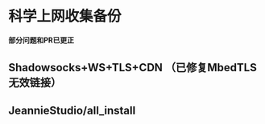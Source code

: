 # 科学上网收集备份

**部分问题和PR已更正**

## Shadowsocks+WS+TLS+CDN （已修复MbedTLS 无效链接）

## JeannieStudio/all_install

